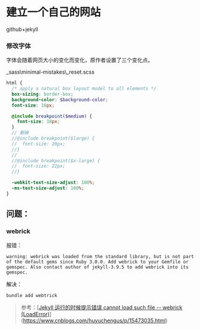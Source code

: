 # 建立一个自己的网站

github+jekyll

### 修改字体

字体会随着网页大小的变化而变化，原作者设置了三个变化点。

_sass\minimal-mistakes\\\_reset.scss

```scss
html {
  /* apply a natural box layout model to all elements */
  box-sizing: border-box;
  background-color: $background-color;
  font-size: 16px;

  @include breakpoint($medium) {
    font-size: 18px;
  }
  // 删掉
  //@include breakpoint($large) {
  //  font-size: 20px;
  //}
  //
  //@include breakpoint($x-large) {
  //  font-size: 22px;
  //}

  -webkit-text-size-adjust: 100%;
  -ms-text-size-adjust: 100%;
}
```



## 问题：

### webrick

报错：

```
warning: webrick was loaded from the standard library, but is not part of the default gems since Ruby 3.0.0. Add webrick to your Gemfile or gemspec. Also contact author of jekyll-3.9.5 to add webrick into its gemspec.
```

解决：

```
bundle add webtrick
```



> 参考：[[Jekyll 运行的时候提示错误 cannot load such file -- webrick (LoadError)](https://www.cnblogs.com/huyuchengus/p/15473035.html)](https://www.cnblogs.com/huyuchengus/p/15473035.html)